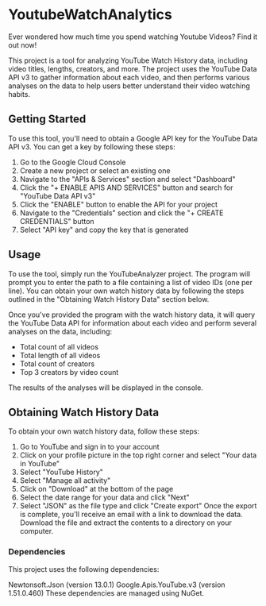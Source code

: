 # YoutubeWatchAnalytics
Ever wondered how much time you spend watching Youtube Videos? Find it out now!

This project is a tool for analyzing YouTube Watch History data, including video titles, lengths, creators, and more. The project uses the YouTube Data API v3 to gather information about each video, and then performs various analyses on the data to help users better understand their video watching habits.

## Getting Started
To use this tool, you'll need to obtain a Google API key for the YouTube Data API v3. You can get a key by following these steps:

1. Go to the Google Cloud Console
2. Create a new project or select an existing one
3. Navigate to the "APIs & Services" section and select "Dashboard"
4. Click the "+ ENABLE APIS AND SERVICES" button and search for "YouTube Data API v3"
4. Click the "ENABLE" button to enable the API for your project
5. Navigate to the "Credentials" section and click the "+ CREATE CREDENTIALS" button
6. Select "API key" and copy the key that is generated

## Usage
To use the tool, simply run the YouTubeAnalyzer project. The program will prompt you to enter the path to a file containing a list of video IDs (one per line). You can obtain your own watch history data by following the steps outlined in the "Obtaining Watch History Data" section below.

Once you've provided the program with the watch history data, it will query the YouTube Data API for information about each video and perform several analyses on the data, including:

* Total count of all videos
* Total length of all videos
* Total count of creators
* Top 3 creators by video count

The results of the analyses will be displayed in the console.

## Obtaining Watch History Data
To obtain your own watch history data, follow these steps:

1. Go to YouTube and sign in to your account
2. Click on your profile picture in the top right corner and select "Your data in YouTube"
3. Select "YouTube History"
4. Select "Manage all activity"
5. Click on "Download" at the bottom of the page
6. Select the date range for your data and click "Next"
7. Select "JSON" as the file type and click "Create export"
Once the export is complete, you'll receive an email with a link to download the data. Download the file and extract the contents to a directory on your computer.

### Dependencies
This project uses the following dependencies:

Newtonsoft.Json (version 13.0.1)
Google.Apis.YouTube.v3 (version 1.51.0.460)
These dependencies are managed using NuGet.
